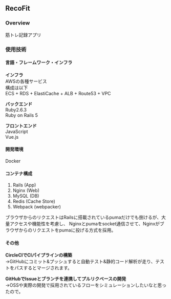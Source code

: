 ## RecoFit

### Overview  
筋トレ記録アプリ  
### 使用技術  
#### 言語・フレームワーク・インフラ  
  
**インフラ**  
AWSの各種サービス  
構成は以下  
ECS + RDS + ElastiCache + ALB + Route53 + VPC  
  
**バックエンド**  
Ruby2.6.3    
Ruby on Rails 5  
  
**フロントエンド**  
JavaScript  
Vue.js
#### 開発環境  
Docker

#### コンテナ構成
1. Rails (App)
2. Nginx (Web)
3. MySQL (DB)
4. Redis (Cache Store)
5. Webpack (webpacker)  
  
ブラウザからのリクエストはRailsに搭載されているpumaだけでも捌けるが、大量アクセスや機能性を考慮し、
Nginxとpumaをsocket通信させて、Nginxがブラウザからのリクエストをpumaに投げる方式を採用。

#### その他  
**CircleCIでCIパイプラインの構築**  
→GitHubにコミット&プッシュすると自動テスト&静的コード解析が走り、テストをパスするとマージされます。  
  
**GitHubでIssueとブランチを連携してプルリクベースの開発**  
→OSSや実際の開発で採用されているフローをシミュレーションしたいなと思ったので。
